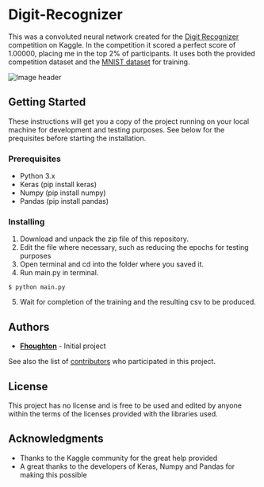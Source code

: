 # Digit-Recognizer

This was a convoluted neural network created for the [Digit Recognizer](https://www.kaggle.com/c/digit-recognizer) competition on Kaggle. In the competition it scored a perfect score of 1.00000, placing me in the top 2% of participants. It uses both the provided competition dataset and the [MNIST dataset](http://yann.lecun.com/exdb/mnist/) for training.

![Image header](https://i.imgur.com/84zjg1d.png)

## Getting Started

These instructions will get you a copy of the project running on your local machine for development and testing purposes. See below for the prequisites before starting the installation.

### Prerequisites

- Python 3.x
- Keras (pip install keras)
- Numpy (pip install numpy)
- Pandas (pip install pandas)

### Installing

1. Download and unpack the zip file of this repository.
2. Edit the file where necessary, such as reducing the epochs for testing purposes
3. Open terminal and cd into the folder where you saved it.
4. Run main.py in terminal.

```
$ python main.py
```

5. Wait for completion of the training and the resulting csv to be produced. 

## Authors

* **[Fhoughton](https://github.com/Fhoughton)** - Initial project

See also the list of [contributors](https://github.com/Fhoughton/Digit-Recognizer/contributors) who participated in this project.

## License

This project has no license and is free to be used and edited by anyone within the terms of the licenses provided with the libraries used.

## Acknowledgments

* Thanks to the Kaggle community for the great help provided
* A great thanks to the developers of Keras, Numpy and Pandas for making this possible
